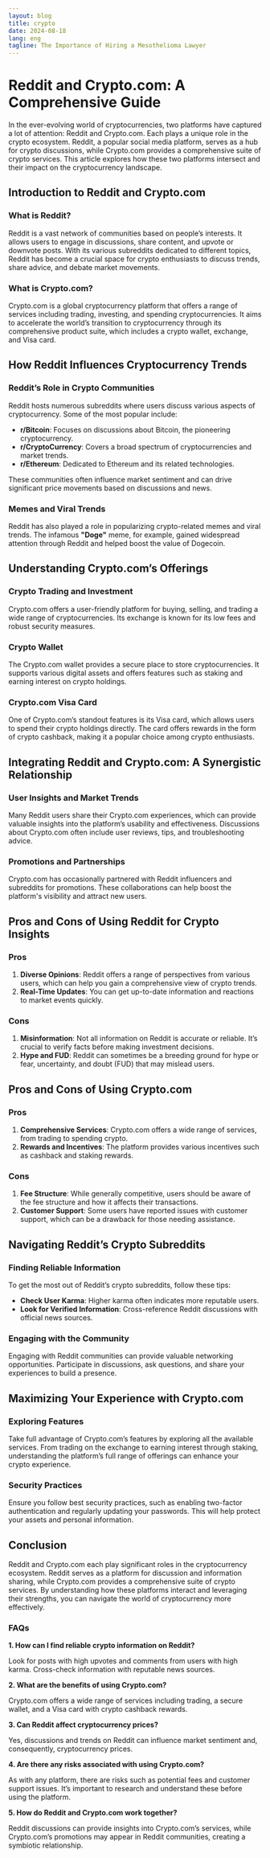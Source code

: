 ```yaml
---
layout: blog
title: crypto
date: 2024-08-18
lang: eng
tagline: The Importance of Hiring a Mesothelioma Lawyer
---
```

<script async src="https://pagead2.googlesyndication.com/pagead/js/adsbygoogle.js?client=ca-pub-8370893026371321"
     crossorigin="anonymous"></script>
<!-- Display 2 -->
<ins class="adsbygoogle"
     style="display:block"
     data-ad-client="ca-pub-8370893026371321"
     data-ad-slot="4101050007"
     data-ad-format="auto"
     data-full-width-responsive="true"></ins>
<script>
     (adsbygoogle = window.adsbygoogle || []).push({});
</script>


# **Reddit and Crypto.com: A Comprehensive Guide**

In the ever-evolving world of cryptocurrencies, two platforms have captured a lot of attention: Reddit and Crypto.com. Each plays a unique role in the crypto ecosystem. Reddit, a popular social media platform, serves as a hub for crypto discussions, while Crypto.com provides a comprehensive suite of crypto services. This article explores how these two platforms intersect and their impact on the cryptocurrency landscape.

## **Introduction to Reddit and Crypto.com**

### **What is Reddit?**

Reddit is a vast network of communities based on people’s interests. It allows users to engage in discussions, share content, and upvote or downvote posts. With its various subreddits dedicated to different topics, Reddit has become a crucial space for crypto enthusiasts to discuss trends, share advice, and debate market movements.

### **What is Crypto.com?**

Crypto.com is a global cryptocurrency platform that offers a range of services including trading, investing, and spending cryptocurrencies. It aims to accelerate the world’s transition to cryptocurrency through its comprehensive product suite, which includes a crypto wallet, exchange, and Visa card.

## **How Reddit Influences Cryptocurrency Trends**

### **Reddit’s Role in Crypto Communities**

Reddit hosts numerous subreddits where users discuss various aspects of cryptocurrency. Some of the most popular include:

- **r/Bitcoin**: Focuses on discussions about Bitcoin, the pioneering cryptocurrency.
- **r/CryptoCurrency**: Covers a broad spectrum of cryptocurrencies and market trends.
- **r/Ethereum**: Dedicated to Ethereum and its related technologies.

These communities often influence market sentiment and can drive significant price movements based on discussions and news.

### **Memes and Viral Trends**

Reddit has also played a role in popularizing crypto-related memes and viral trends. The infamous **"Doge"** meme, for example, gained widespread attention through Reddit and helped boost the value of Dogecoin.

## **Understanding Crypto.com’s Offerings**

### **Crypto Trading and Investment**

Crypto.com offers a user-friendly platform for buying, selling, and trading a wide range of cryptocurrencies. Its exchange is known for its low fees and robust security measures.

### **Crypto Wallet**

The Crypto.com wallet provides a secure place to store cryptocurrencies. It supports various digital assets and offers features such as staking and earning interest on crypto holdings.

### **Crypto.com Visa Card**

One of Crypto.com’s standout features is its Visa card, which allows users to spend their crypto holdings directly. The card offers rewards in the form of crypto cashback, making it a popular choice among crypto enthusiasts.

## **Integrating Reddit and Crypto.com: A Synergistic Relationship**

### **User Insights and Market Trends**

Many Reddit users share their Crypto.com experiences, which can provide valuable insights into the platform’s usability and effectiveness. Discussions about Crypto.com often include user reviews, tips, and troubleshooting advice.

### **Promotions and Partnerships**

Crypto.com has occasionally partnered with Reddit influencers and subreddits for promotions. These collaborations can help boost the platform's visibility and attract new users.

## **Pros and Cons of Using Reddit for Crypto Insights**

### **Pros**

1. **Diverse Opinions**: Reddit offers a range of perspectives from various users, which can help you gain a comprehensive view of crypto trends.
2. **Real-Time Updates**: You can get up-to-date information and reactions to market events quickly.

### **Cons**

1. **Misinformation**: Not all information on Reddit is accurate or reliable. It’s crucial to verify facts before making investment decisions.
2. **Hype and FUD**: Reddit can sometimes be a breeding ground for hype or fear, uncertainty, and doubt (FUD) that may mislead users.

## **Pros and Cons of Using Crypto.com**

### **Pros**

1. **Comprehensive Services**: Crypto.com offers a wide range of services, from trading to spending crypto.
2. **Rewards and Incentives**: The platform provides various incentives such as cashback and staking rewards.

### **Cons**

1. **Fee Structure**: While generally competitive, users should be aware of the fee structure and how it affects their transactions.
2. **Customer Support**: Some users have reported issues with customer support, which can be a drawback for those needing assistance.

## **Navigating Reddit’s Crypto Subreddits**

### **Finding Reliable Information**

To get the most out of Reddit’s crypto subreddits, follow these tips:

- **Check User Karma**: Higher karma often indicates more reputable users.
- **Look for Verified Information**: Cross-reference Reddit discussions with official news sources.

### **Engaging with the Community**

Engaging with Reddit communities can provide valuable networking opportunities. Participate in discussions, ask questions, and share your experiences to build a presence.

## **Maximizing Your Experience with Crypto.com**

### **Exploring Features**

Take full advantage of Crypto.com’s features by exploring all the available services. From trading on the exchange to earning interest through staking, understanding the platform’s full range of offerings can enhance your crypto experience.

### **Security Practices**

Ensure you follow best security practices, such as enabling two-factor authentication and regularly updating your passwords. This will help protect your assets and personal information.

## **Conclusion**

Reddit and Crypto.com each play significant roles in the cryptocurrency ecosystem. Reddit serves as a platform for discussion and information sharing, while Crypto.com provides a comprehensive suite of crypto services. By understanding how these platforms interact and leveraging their strengths, you can navigate the world of cryptocurrency more effectively.

### **FAQs**

**1. How can I find reliable crypto information on Reddit?**

Look for posts with high upvotes and comments from users with high karma. Cross-check information with reputable news sources.

**2. What are the benefits of using Crypto.com?**

Crypto.com offers a wide range of services including trading, a secure wallet, and a Visa card with crypto cashback rewards.

**3. Can Reddit affect cryptocurrency prices?**

Yes, discussions and trends on Reddit can influence market sentiment and, consequently, cryptocurrency prices.

**4. Are there any risks associated with using Crypto.com?**

As with any platform, there are risks such as potential fees and customer support issues. It’s important to research and understand these before using the platform.

**5. How do Reddit and Crypto.com work together?**

Reddit discussions can provide insights into Crypto.com’s services, while Crypto.com’s promotions may appear in Reddit communities, creating a symbiotic relationship.